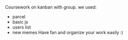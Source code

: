 Coursework on kanban with group.
we used:
- parcel
- basic js
- users list
- new memes
Have fan and organize your work easily :)

